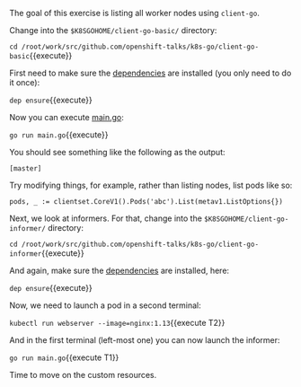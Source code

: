 The goal of this exercise is listing all worker nodes using `client-go`.

Change into the `$K8SGOHOME/client-go-basic/` directory:

`cd /root/work/src/github.com/openshift-talks/k8s-go/client-go-basic`{{execute}}

First need to make sure the [dependencies](https://github.com/openshift-talks/k8s-go/blob/master/client-go-basic/Gopkg.toml) are installed (you only need to do it once):

`dep ensure`{{execute}}

Now you can execute [main.go](https://github.com/openshift-talks/k8s-go/blob/master/client-go-basic/main.go):

`go run main.go`{{execute}}

You should see something like the following as the output:

`[master]`

Try modifying things, for example, rather than listing nodes, list pods like so:

`pods, _ := clientset.CoreV1().Pods('abc').List(metav1.ListOptions{})`

Next, we look at informers. For that, change into the `$K8SGOHOME/client-go-informer/` directory:

`cd /root/work/src/github.com/openshift-talks/k8s-go/client-go-informer`{{execute}}

And again, make sure the [dependencies](https://github.com/openshift-talks/k8s-go/blob/master/client-go-informer/Gopkg.toml) are installed, here:

`dep ensure`{{execute}}

Now, we need to launch a pod in a second terminal:

`kubectl run webserver --image=nginx:1.13`{{execute T2}}

And in the first terminal (left-most one) you can now launch the informer:

`go run main.go`{{execute T1}}

Time to move on the custom resources.


